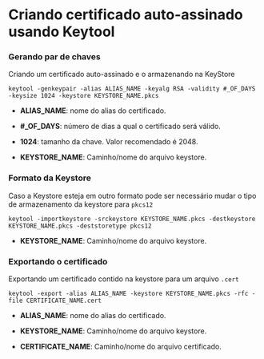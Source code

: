 # Criando certificado auto-assinado usando Keytool

### Gerando par de chaves

Criando um certificado auto-assinado e o armazenando na KeyStore

```
keytool -genkeypair -alias ALIAS_NAME -keyalg RSA -validity #_OF_DAYS -keysize 1024 -keystore KEYSTORE_NAME.pkcs
```

* **ALIAS_NAME**: nome do alias do certificado.

* **#_OF_DAYS**: número de dias a qual o certificado será válido.

* **1024**: tamanho da chave. Valor recomendado é 2048.

* **KEYSTORE_NAME**: Caminho/nome do arquivo keystore.

### Formato da Keystore

Caso a Keystore esteja em outro formato pode ser necessário mudar o tipo de armazenamento da keystore para `pkcs12`
```
keytool -importkeystore -srckeystore KEYSTORE_NAME.pkcs -destkeystore KEYSTORE_NAME.pkcs -deststoretype pkcs12
```

* **KEYSTORE_NAME**: Caminho/nome do arquivo keystore.

### Exportando o certificado

Exportando um certificado contido na keystore para um arquivo `.cert`

```
keytool -export -alias ALIAS_NAME -keystore KEYSTORE_NAME.pkcs -rfc -file CERTIFICATE_NAME.cert
```
* **ALIAS_NAME**: nome do alias do certificado.

* **KEYSTORE_NAME**: Caminho/nome do arquivo keystore.

* **CERTIFICATE_NAME**: Caminho/nome do arquivo certificado.

